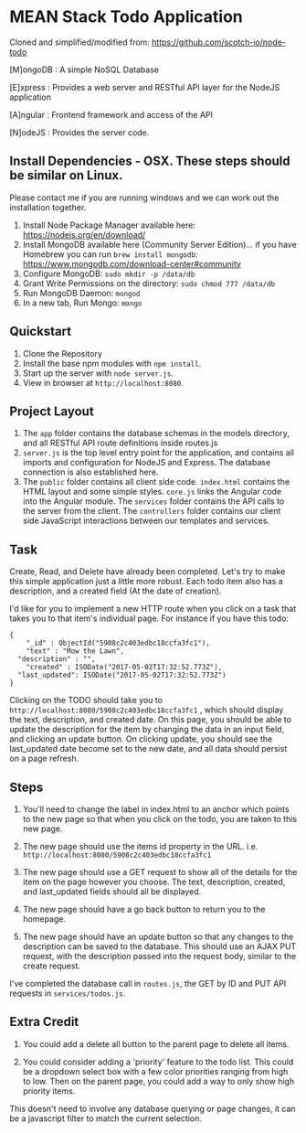 # MEAN Stack Todo Application

Cloned and simplified/modified from: https://github.com/scotch-io/node-todo

[M]ongoDB : A simple NoSQL Database

[E]xpress : Provides a web server and RESTful API layer for the NodeJS application

[A]ngular : Frontend framework and access of the API

[N]odeJS  : Provides the server code.

## Install Dependencies - OSX.  These steps should be similar on Linux.

Please contact me if you are running windows and we can work out the installation together.

1. Install Node Package Manager available here: https://nodejs.org/en/download/
2. Install MongoDB available here (Community Server Edition)... if you have Homebrew you can run `brew install mongodb`: https://www.mongodb.com/download-center#community
3. Configure MongoDB: `sudo mkdir -p /data/db`
4. Grant Write Permissions on the directory: `sudo chmod 777 /data/db`
4. Run MongoDB Daemon: `mongod`
5. In a new tab, Run Mongo: `mongo`

## Quickstart
1. Clone the Repository
2. Install the base npm modules with `npm install`.
3. Start up the server with `node server.js`.
4. View in browser at `http://localhost:8080`.

## Project Layout

1. The `app` folder contains the database schemas in the models directory, and all RESTful API route definitions inside routes.js
2. `server.js` is the top level entry point for the application, and contains all imports and configuration for NodeJS and Express.  The database connection is also established here.
3. The `public` folder contains all client side code.  `index.html` contains the HTML layout and some simple styles.  `core.js` links the Angular code into the Angular module.  The `services` folder contains the API calls to the server from the client.  The `controllers` folder contains our client side JavaScript interactions between our templates and services.

## Task

Create, Read, and Delete have already been completed.  Let's try to make this simple application just a little more robust.  Each todo item also has a description, and a created field (At the date of creation).

I'd like for you to implement a new HTTP route when you click on a task that takes you to that item's individual page.  For instance if you have this todo:

```
{
	"_id" : ObjectId("5908c2c403edbc18ccfa3fc1"),
	"text" : "Mow the Lawn",
  "description" : "",
	"created" : ISODate("2017-05-02T17:32:52.773Z"),
  "last_updated": ISODate("2017-05-02T17:32:52.773Z")
}
```

Clicking on the TODO should take you to `http://localhost:8080/5908c2c403edbc18ccfa3fc1` , which should display the text, description, and created date.  On this page, you should be able to update the description for the item by changing the data in an input field, and clicking an update button.  On clicking update, you should see the last_updated date become set to the new date, and all data should persist on a page refresh.

## Steps

1. You'll need to change the label in index.html to an anchor which points to the new page so that when you click on the todo, you are taken to this new page.

2. The new page should use the items id property in the URL.  i.e. `http://localhost:8080/5908c2c403edbc18ccfa3fc1`

3. The new page should use a GET request to show all of the details for the item on the page however you choose.  The text, description, created, and last_updated fields should all be displayed.

4. The new page should have a go back button to return you to the homepage.

5. The new page should have an update button so that any changes to the description can be saved to the database.  This should use an AJAX PUT request, with the description passed into the request body, similar to the create request.

I've completed the database call in `routes.js`, the GET by ID and PUT API requests in `services/todos.js`.

## Extra Credit

1. You could add a delete all button to the parent page to delete all items.

2. You could consider adding a 'priority' feature to the todo list.  This could be a dropdown select box with a few color priorities ranging from high to low.  Then on the parent page, you could add a way to only show high priority items.  

This doesn't need to involve any database querying or page changes, it can be a javascript filter to match the current selection.




